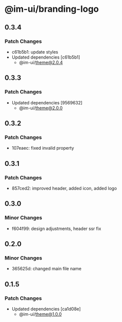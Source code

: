 # @im-ui/branding-logo

## 0.3.4

### Patch Changes

- c61b5b1: update styles
- Updated dependencies [c61b5b1]
  - @im-ui/theme@2.0.4

## 0.3.3

### Patch Changes

- Updated dependencies [9569632]
  - @im-ui/theme@2.0.0

## 0.3.2

### Patch Changes

- 107eaec: fixed invalid property

## 0.3.1

### Patch Changes

- 857ced2: improved header, added icon, added logo

## 0.3.0

### Minor Changes

- f604f99: design adjustments, header ssr fix

## 0.2.0

### Minor Changes

- 365625d: changed main file name

## 0.1.5

### Patch Changes

- Updated dependencies [ca1d08e]
  - @im-ui/theme@1.0.0
